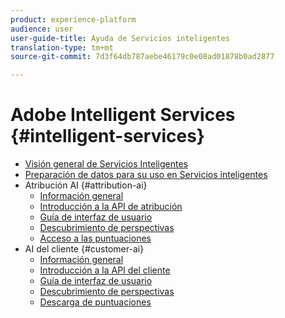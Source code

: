 ```yaml
---
product: experience-platform
audience: user
user-guide-title: Ayuda de Servicios inteligentes
translation-type: tm+mt
source-git-commit: 7d3f64db787aebe46179c0e08ad01878b0ad2877

---
```



# Adobe Intelligent Services {#intelligent-services}

* [Visión general de Servicios Inteligentes](home.md)
* [Preparación de datos para su uso en Servicios inteligentes](data-preparation.md)
* Atribución AI {#attribution-ai}
   * [Información general](attribution-ai/overview.md)
   * [Introducción a la API de atribución](attribution-ai/getting-started.md)
   * [Guía de interfaz de usuario](attribution-ai/user-guide.md)
   * [Descubrimiento de perspectivas](attribution-ai/discover-insights.md)
   * [Acceso a las puntuaciones](attribution-ai/download-scores.md)
* AI del cliente {#customer-ai}
   * [Información general](customer-ai/overview.md)
   * [Introducción a la API del cliente](customer-ai/getting-started.md)
   * [Guía de interfaz de usuario](customer-ai/user-guide.md)
   * [Descubrimiento de perspectivas](customer-ai/discover-insights.md)
   * [Descarga de puntuaciones](customer-ai/download-scores.md)
